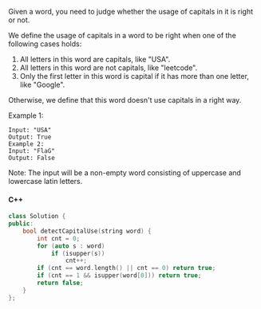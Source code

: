 Given a word, you need to judge whether the usage of capitals in it is right or not.

We define the usage of capitals in a word to be right when one of the following cases holds:

1. All letters in this word are capitals, like "USA".
2. All letters in this word are not capitals, like "leetcode".
3. Only the first letter in this word is capital if it has more than one letter, like "Google".

Otherwise, we define that this word doesn't use capitals in a right way.

Example 1:

```
Input: "USA"
Output: True
Example 2:
Input: "FlaG"
Output: False
```

Note: The input will be a non-empty word consisting of uppercase and lowercase latin letters.

#### C++

```cpp
class Solution {
public:
    bool detectCapitalUse(string word) {
        int cnt = 0;
        for (auto s : word)
            if (isupper(s))
                cnt++;
        if (cnt == word.length() || cnt == 0) return true;
        if (cnt == 1 && isupper(word[0])) return true;
        return false;
    }
};
```
